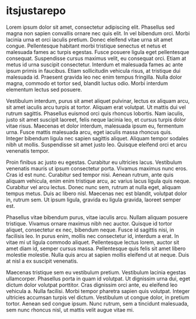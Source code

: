 # itsjustarepo



Lorem ipsum dolor sit amet, consectetur adipiscing elit. Phasellus sed magna non sapien convallis ornare nec quis elit. In vel bibendum orci. Morbi lacinia urna et orci iaculis pretium. Donec eleifend vitae urna sit amet congue. Pellentesque habitant morbi tristique senectus et netus et malesuada fames ac turpis egestas. Fusce posuere ligula eget pellentesque consequat. Suspendisse cursus maximus velit, eu consequat orci. Etiam at metus id urna suscipit consectetur. Interdum et malesuada fames ac ante ipsum primis in faucibus. Etiam sollicitudin vehicula risus, at tristique dui malesuada id. Praesent gravida leo nec enim tempus fringilla. Nulla dolor magna, commodo et tortor sed, blandit luctus odio. Morbi interdum elementum lectus sed posuere.

Vestibulum interdum, purus sit amet aliquet pulvinar, lectus ex aliquam arcu, sit amet iaculis arcu turpis at tortor. Aliquam erat volutpat. Ut mattis dui vel rutrum sagittis. Phasellus euismod orci quis rhoncus lobortis. Nam iaculis, justo sit amet suscipit laoreet, felis neque lacinia leo, et cursus turpis dolor vitae risus. Maecenas et dolor interdum, malesuada ipsum eu, fermentum urna. Fusce mattis malesuada arcu, eget iaculis massa rhoncus quis. Integer bibendum ligula nec sapien sagittis aliquet. Aliquam tempor sodales nibh ut mollis. Suspendisse sit amet justo leo. Quisque eleifend orci et arcu venenatis tempor.

Proin finibus ac justo eu egestas. Curabitur eu ultricies lacus. Vestibulum venenatis mauris ut ipsum consectetur porta. Vivamus maximus nunc eros. Cras id est nunc. Curabitur sed tempor nisi. Aenean rutrum, ante quis aliquam vehicula, enim enim tristique arcu, ac varius lacus ligula quis neque. Curabitur vel arcu lectus. Donec nunc sem, rutrum at nulla eget, aliquam tempus metus. Duis ac libero nisl. Maecenas nec est blandit, volutpat dolor in, rutrum sem. Ut ipsum ligula, gravida eu ligula gravida, laoreet semper est.

Phasellus vitae bibendum purus, vitae iaculis arcu. Nullam aliquam posuere tristique. Vivamus ornare maximus nibh nec auctor. Quisque id tortor aliquet, consectetur ex nec, bibendum neque. Fusce id sagittis nisi, in facilisis leo. In purus enim, mollis nec consectetur id, interdum a erat. In vitae mi ut ligula commodo aliquet. Pellentesque lectus lorem, auctor sit amet diam id, semper cursus massa. Pellentesque quis felis sit amet libero molestie molestie. Nulla quis arcu at sapien mollis eleifend ut at neque. Duis at nisl a ex suscipit venenatis.

Maecenas tristique sem eu vestibulum pretium. Vestibulum lacinia egestas ullamcorper. Phasellus porta in quam id volutpat. Ut dignissim urna dui, eget dictum dolor volutpat porttitor. Cras dignissim orci ante, eu eleifend leo vehicula a. Nulla facilisi. Morbi tempor pharetra sapien quis volutpat. Integer ultricies accumsan turpis vel dictum. Vestibulum ut congue dolor, in pretium tortor. Aenean sed congue ipsum. Nunc rutrum, sem a tincidunt malesuada, sem nunc rhoncus nisl, ut mattis velit augue vitae mi.